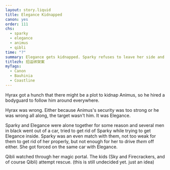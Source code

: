 ```yaml
---
layout: story.liquid
title: Elegance Kidnapped
canon: yes
order: 111
chs:
  - sparky
  - elegance
  - animus
  - qibli
time: "?"
summary: Elegance gets kidnapped. Sparky refuses to leave her side and also gets kidnapped.
titlezh: 招运绑架案
myTags:
  - Canon
  - Bauhinia
  - Coastline
---
```


Hyrax got a hunch that there might be a plot to kidnap Animus, so he hired a bodyguard to follow him around everywhere.

Hyrax was wrong. Either because Animus's security was too strong or he was wrong all along, the target wasn't him. It was Elegance.

Sparky and Elegance were alone together for some reason and several men in black went out of a car, tried to get rid of Sparky while trying to get Elegance inside. Sparky was an even match with them, not too weak for them to get rid of her properly, but not enough for her to drive *them* off either. She got forced on the same car with Elegance.

Qibli watched through her magic portal. The kids (Sky and Firecrackers, and of course Qibli) attempt rescue. (this is still undecided yet. just an idea)
